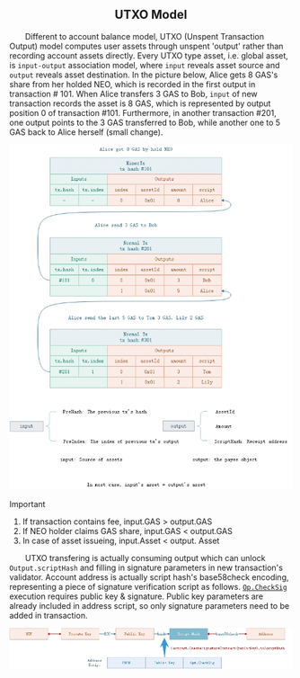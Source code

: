 ﻿<center><h2>UTXO Model</h2></center>

&emsp;&emsp;Different to account balance model, UTXO (Unspent Transaction Output) model computes user assets through unspent 'output' rather than recording account assets directly. Every UTXO type asset, i.e. global asset, is `input-output` association model, where `input` reveals asset source and `output` reveals asset destination. In the picture below, Alice gets 8 GAS's share from her holded NEO, which is recorded in the first output in transaction # 101. When Alice transfers 3 GAS to Bob, `input` of new transaction records the asset is 8 GAS, which is represented by output position 0 of transaction #101. Furthermore, in another transaction #201, one output points to the 3 GAS transferred to Bob, while another one to 5 GAS back to Alice herself (small change).

[![utxo](../../images/blockchain/utxo_en.jpg)](../../images/blockchain/utxo_en.jpg)

> [!IMPORTANT]
> 1. If transaction contains fee, input.GAS > output.GAS
> 2. If NEO holder claims GAS share, input.GAS < output.GAS
> 3. In case of asset issueing, input.Asset < output. Asset

&emsp;&emsp;UTXO transfering is actually consuming output which can unlock `Output.scriptHash` and filling in signature parameters in new transaction's validator. Account address is actually script hash's base58check encoding, representing a piece of signature verification script as follows. [`Op.CheckSig`](../neo_vm.md#checksig) execution requires public key & signature. Public key parameters are already included in address script, so only signature parameters need to be added in transaction.

[![utxo](../../images/blockchain/account_scripthash_en.jpg)](../../images/blockchain/account_scripthash_en.jpg)






